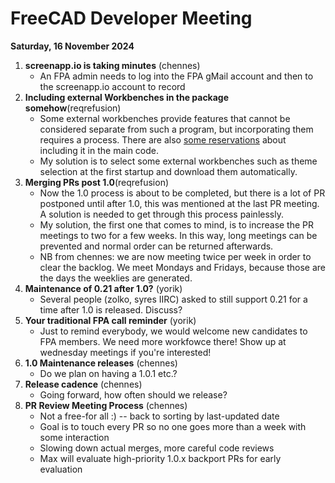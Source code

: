 # FreeCAD Developer Meeting

**Saturday, 16 November 2024**

1. **screenapp.io is taking minutes** (chennes)
   - An FPA admin needs to log into the FPA gMail account and then to the screenapp.io account to record
2. **Including external Workbenches in the package somehow**(reqrefusion)
   - Some external workbenches provide features that cannot be considered separate from such a program, but incorporating them requires a process. There are also [some reservations](https://forum.freecad.org/viewtopic.php?p=790032#p789810) about including it in the main code.
   - My solution is to select some external workbenches such as theme selection at the first startup and download them automatically.
3. **Merging PRs post 1.0**(reqrefusion)
   - Now the 1.0 process is about to be completed, but there is a lot of PR postponed until after 1.0, this was mentioned at the last PR meeting. A solution is needed to get through this process painlessly.
   - My solution, the first one that comes to mind, is to increase the PR meetings to two for a few weeks. In this way, long meetings can be prevented and normal order can be returned afterwards.
   - NB from chennes: we are now meeting twice per week in order to clear the backlog. We meet Mondays and Fridays, because those are the days the weeklies are generated.
4. **Maintenance of 0.21 after 1.0?** (yorik)
   - Several people (zolko, syres IIRC) asked to still support 0.21 for a time after 1.0 is released. Discuss?
5. **Your traditional FPA call reminder** (yorik)
   - Just to remind everybody, we would welcome new candidates to FPA members. We need more workfowce there! Show up at wednesday meetings if you're interested!
6. **1.0 Maintenance releases** (chennes)
   - Do we plan on having a 1.0.1 etc.?
7. **Release cadence** (chennes)
   - Going forward, how often should we release?
8. **PR Review Meeting Process** (chennes)
   - Not a free-for all :) -- back to sorting by last-updated date
   - Goal is to touch every PR so no one goes more than a week with some interaction
   - Slowing down actual merges, more careful code reviews
   - Max will evaluate high-priority 1.0.x backport PRs for early evaluation
